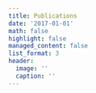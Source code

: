```yaml
---
title: Publications
date: '2017-01-01'
math: false
highlight: false
managed_content: false
list_format: 3
header:
  image: ''
  caption: ''
---
```

